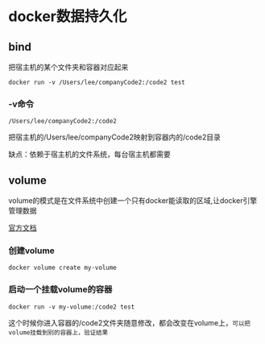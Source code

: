 
# docker数据持久化

## bind

把宿主机的某个文件夹和容器对应起来

```shell
docker run -v /Users/lee/companyCode2:/code2 test
```

### -v命令

```shell
/Users/lee/companyCode2:/code2
```

把宿主机的/Users/lee/companyCode2映射到容器内的/code2目录

缺点：依赖于宿主机的文件系统，每台宿主机都需要

## volume

volume的模式是在文件系统中创建一个只有docker能读取的区域,让docker引擎管理数据

[官方文档](https://docs.docker.com/storage/volumes/)

### 创建volume

```shell
docker volume create my-volume
```

### 启动一个挂载volume的容器

```
docker run -v my-volume:/code2 test 
```

这个时候你进入容器的/code2文件夹随意修改，都会改变在volume上，`可以把volume挂载到别的容器上，验证结果`



